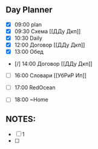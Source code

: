 ## Day Planner
- [x] 09:00 plan
- [x] 09:30 Схема [[ДДу Дкп]]
- [x] 10:30 Daily 
- [x] 12:00 Договор [[ДДу Дкп]]
- [x] 13:00 Обед 
- [/] 14:00 Договор [[ДДу Дкп]]
- [ ] 16:00 Словари [[УбРиР Ип]]
- [ ] 17:00 RedOcean
- [ ] 18:00 ~Home


## NOTES: 
- [ ] 1
- [ ] 
